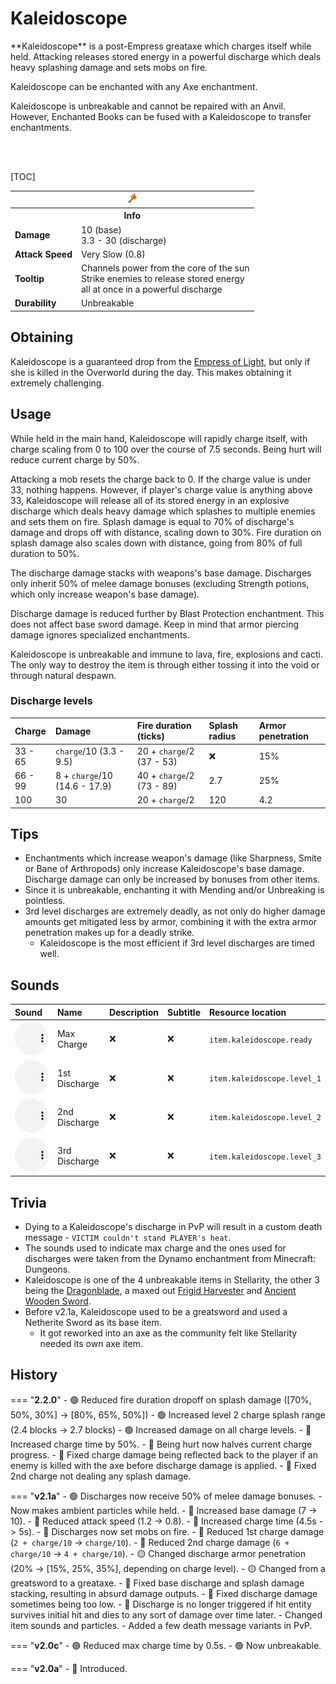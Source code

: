 # Kaleidoscope

<div class="result kohara-infobox-grid" markdown>
<div markdown class="kohara-infobox-text">
**Kaleidoscope** is a post-Empress greataxe which charges itself while held. Attacking releases stored energy in a powerful discharge which deals heavy splashing damage and sets mobs on fire.

<i class="icon-minecraft icon-minecraft-enchanting-table"></i> Kaleidoscope can be enchanted with any Axe enchantment.

<i class="icon-minecraft icon-minecraft-anvil"></i> Kaleidoscope is unbreakable and cannot be repaired with an Anvil. However, <i class="icon-minecraft icon-minecraft-enchanted-book"></i>Enchanted Books can be fused with a Kaleidoscope to transfer enchantments.

<br><br>

[TOC]

</div>
<div class="kohara-infobox-table">
  <table id="kohara-infobox--item">
	<tr>
		<th colspan="2" class="kohara-infobox--top-image"><img src="../../assets/items/kaleidoscope.png"></th>
	</tr>
	<tr>
		<th colspan="2">Info</th>
	</tr>
	<tr>
		<td><b>Damage</b></td>
		<td>
		10 (base)
		<br>
		3.3 - 30 (discharge)
		</td>
	</tr>
	<tr>
		<td><b>Attack Speed</b></td>
		<td>Very Slow (0.8)</td>
	</tr>
	<tr>
		<td><b>Tooltip</b></td>
		<td>
		Channels power from the core of the sun
		<br>
		Strike enemies to release stored energy
		<br>
		all at once in a powerful discharge
		</td>
	</tr>
	<tr>
		<td><b>Durability</b></td>
		<td>Unbreakable</td>
	</tr>
</table>
</div>
</div>

## Obtaining
Kaleidoscope is a guaranteed drop from the [Empress of Light](../mobs/bosses/empress_of_light.md), but only if she is killed in the Overworld during the day. This makes obtaining it extremely challenging.

## Usage
While held in the main hand, Kaleidoscope will rapidly charge itself, with charge scaling from 0 to 100 over the course of 7.5 seconds. Being hurt will reduce current charge by 50%.

Attacking a mob resets the charge back to 0. If the charge value is under 33, nothing happens. However, if player's charge value is anything above 33, Kaleidoscope will release all of its stored energy in an explosive discharge which deals heavy damage which splashes to multiple enemies and sets them on fire. Splash damage is equal to 70% of discharge's damage and drops off with distance, scaling down to 30%. Fire duration on splash damage also scales down with distance, going from 80% of full duration to 50%.

The discharge damage stacks with weapons's base damage. Discharges only inherit 50% of melee damage bonuses (excluding Strength potions, which only increase weapon's base damage).

Discharge damage is reduced further by Blast Protection enchantment. This does not affect base sword damage. Keep in mind that armor piercing damage ignores specialized enchantments.

Kaleidoscope is unbreakable and immune to lava, fire, explosions and cacti. The only way to destroy the item is through either tossing it into the void or through natural despawn.

### Discharge levels
| Charge | Damage | Fire duration (ticks) | Splash radius | Armor penetration |
| :--- | :--- | :--- | :--- | :--- |
| 33 - 65 | `charge`/10 (3.3 - 9.5) | 20 + `charge`/2 (37 - 53) | :x: | 15% |
| 66 - 99 | 8 + `charge`/10 (14.6 - 17.9) | 40 + `charge`/2 (73 - 89) | 2.7 | 25% |
| 100 | 30 | 20 + `charge`/2 | 120 | 4.2 | 35% |

## Tips
- Enchantments which increase weapon's damage (like Sharpness, Smite or Bane of Arthropods) only increase Kaleidoscope's base damage. Discharge damage can only be increased by bonuses from other items.
- Since it is unbreakable, enchanting it with Mending and/or Unbreaking is pointless.
- 3rd level discharges are extremely deadly, as not only do higher damage amounts get mitigated less by armor, combining it with the extra armor penetration makes up for a deadly strike.
	- Kaleidoscope is the most efficient if 3rd level discharges are timed well.

## Sounds
| Sound | Name | Description | Subtitle | Resource location |
| :--- | :--- | :--- | :--- | :--- |
| <audio controls src="../../assets/sounds/kaleidoscope/ready_1.ogg" style="max-width: 100%; width: 180px;"><audio controls src="../../assets/sounds/kaleidoscope/ready_2.ogg" style="max-width: 100%; width: 180px;"><audio controls src="../../assets/sounds/kaleidoscope/ready_3.ogg" style="max-width: 100%; width: 180px;"><audio controls src="../../assets/sounds/kaleidoscope/ready_4.ogg" style="max-width: 100%; width: 180px;"><audio controls src="../../assets/sounds/kaleidoscope/ready_5.ogg" style="max-width: 100%; width: 180px;"> | Max Charge | :x: | :x: | `item.kaleidoscope.ready` |
| <audio controls src="../../assets/sounds/kaleidoscope/level_1_1.ogg" style="max-width: 100%; width: 180px;"> | 1st Discharge | :x: | :x: | `item.kaleidoscope.level_1` |
| <audio controls src="../../assets/sounds/kaleidoscope/level_2_1.ogg" style="max-width: 100%; width: 180px;"> | 2nd Discharge | :x: | :x: | `item.kaleidoscope.level_2` |
| <audio controls src="../../assets/sounds/kaleidoscope/level_3_1.ogg" style="max-width: 100%; width: 180px;"> | 3rd Discharge | :x: | :x: | `item.kaleidoscope.level_3` |

## Trivia
- Dying to a Kaleidoscope's discharge in PvP will result in a custom death message - `VICTIM couldn't stand PLAYER's heat`.
- The sounds used to indicate max charge and the ones used for discharges were taken from the Dynamo enchantment from Minecraft: Dungeons.
- Kaleidoscope is one of the 4 unbreakable items in Stellarity, the other 3 being the [Dragonblade](dragonblade.md), a maxed out [Frigid Harvester](frigid_harvester.md) and [Ancient Wooden Sword](ancient_wooden_sword.md).
- Before v2.1a, Kaleidoscope used to be a greatsword and used a Netherite Sword as its base item.
    - It got reworked into an axe as the community felt like Stellarity needed its own axe item.

## History
=== "**2.2.0**"
	- :green_circle: Reduced fire duration dropoff on splash damage ([70%, 50%, 30%] -> [80%, 65%, 50%])
	- :green_circle: Increased level 2 charge splash range (2.4 blocks -> 2.7 blocks)
	- :green_circle: Increased damage on all charge levels.
	- :red_circle: Increased charge time by 50%.
	- :red_circle: Being hurt now halves current charge progress.
	- :bug: Fixed charge damage being reflected back to the player if an enemy is killed with the axe  before discharge damage is applied.
	- :bug: Fixed 2nd charge not dealing any splash damage.

=== "**v2.1a**"
	- :green_circle: Discharges now receive 50% of melee damage bonuses.
	- Now makes ambient particles while held.
	- :red_circle: Increased base damage (7 -> 10).
	- :red_circle: Reduced attack speed (1.2 -> 0.8).
	- :red_circle: Increased charge time (4.5s -> 5s).
	- :red_circle: Discharges now set mobs on fire.
	- :red_circle: Reduced 1st charge damage (`2 + charge/10` -> `charge/10`).
	- :red_circle: Reduced 2nd charge damage (`6 + charge/10` -> `4 + charge/10`).
	- :yellow_circle: Changed discharge armor penetration (20% -> [15%, 25%, 35%], depending on charge level).
	- :yellow_circle: Changed from a greatsword to a greataxe.
	- :bug: Fixed base discharge and splash damage stacking, resulting in absurd damage outputs.
	- :bug: Fixed discharge damage sometimes being too low.
	- :bug: Discharge is no longer triggered if hit entity survives initial hit and dies to any sort of damage over time later.
	- Changed item sounds and particles.
	- Added a few death message variants in PvP.

=== "**v2.0c**"
    - :green_circle: Reduced max charge time by 0.5s.
    - :green_circle: Now unbreakable.

=== "**v2.0a**"
    - :rocket: Introduced.
